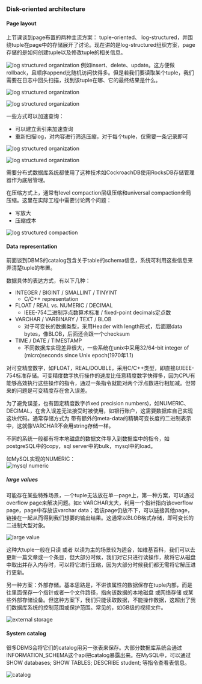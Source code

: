 ### Disk-oriented architecture

#### Page layout

上节课谈到page布置的两种主流方案： tuple-oriented、 log-structured，并围绕tuple在page中的存储展开了讨论。现在讲的是log-structured组织方案，page存储的是如何创建tuple以及修改tuple的相关信息。

![log structured organization](figs/C4/log-structured.png)
例如insert、delete、update。这方便做rollback，且顺序append比随机访问快得多。但是若我们要读取某个tuple，我们需要在日志中回头扫描，找到该tuple在哪、它的最终结果是什么。

![log structured organization](figs/C4/log-structured2.png)  

![log structured organization](figs/C4/log-structured3.png)  

一些方式可以加速查询：  

-	可以建立索引来加速查询  
-	重新扫描log，对内容进行筛选压缩，对于每个tuple，仅需要一条记录即可  


![log structured organization](figs/C4/log-structured4.png)  

![log structured organization](figs/C4/log-structured5.png) 

需要分布式数据库系统都使用了这种技术如CockroachDB使用RocksDB存储管理器作为底层管理。  

在压缩方式上，通常有level compaction层级压缩和universal compaction全局压缩。这里在实际工程中需要讨论两个问题： 
 
-	写放大  
-	压缩成本    

![log structured compaction](figs/C4/log-structured-compaction.png)


#### Data representation
前面谈到DBMS的catalog包含关于table的schema信息，系统可利用这些信息来弄清楚tuple的布置。  

数据具体的表达方式，有以下几种：  

-	INTEGER / BIGINT / SMALLINT / TINYINT  
	*	C/C++ representation  
-	FLOAT / REAL vs. NUMERIC / DECIMAL
	*	IEEE-754二进制浮点数算术标准 / fixed-point decimals定点数
-	VARCHAR / VARBINARY / TEXT / BLOB
	*	对于可变长的数据类型，采用Header with length形式，后面跟data bytes，像BLOB，后面还会跟一个checksum
-	TIME / DATE / TIMESTAMP
	*	不同数据库实现差异很大，一些系统在unix中采用32/64-bit integer of (micro)seconds since Unix epoch(1970年1.1)

对可变精度数字，如FLOAT，REAL/DOUBLE，采用C/C++类型，即直接以IEEE-754标准存储。可变精度数字执行操作的速度比任意精度数字快得多，因为CPU有能够高效执行这些操作的指令，通过一条指令就能对两个浮点数进行相加减。但带来的问题是可变精度存在舍入误差。

为了避免误差，也有固定精度数字(fixed precision numbers)，如NUMERIC、DECIMAL，在舍入误差无法接受时被使用，如银行账户，这需要数据库自己实现这块代码。通常存储方式为 带有额外的meta-data的精确可变长度的二进制表示中，这就像VARCHAR不会用string存储一样。

不同的系统一般都有将本地磁盘的数据文件导入到数据库中的指令，如postgreSQL中的copy，sql server中的bulk，mysql中的load。  

如MySQL实现的NUMERIC：  
![mysql numeric](figs/C4/mysql-numeric.png)

##### large values
可能存在某些特殊场景，一个tuple无法放在单一page上，第一种方案，可以通过overflow page来解决问题。如c VARCHAR太大，利用一个指针指向该overflow page，page中存放该varchar data；若该page仍放不下，可以链接其他page，链接在一起从而得到我们想要的输出结果。这通常以BLOB格式存储，即可变长的二进制大型对象。  

![large value](figs/C4/large-values.png)  

这种大tuple一般在只读 或者 以读为主的场景较为适合，如维基百科，我们可以去更新一篇文章或一个条目，但大部分时候，我们对它只进行读操作，故将它从磁盘中取出并存入内存时，可以将它进行压缩，因为大部分时候我们都无需将它解压进行更新。

另一种方案：外部存储。基本思路是，不讲该属性的数据保存在tuple内部，而是往里面保存一个指针或者一个文件路径，指向该数据的本地磁盘 或网络存储 或某些外部存储设备。但这种方案下，我们只能读取数据，不能操作数据，这超出了我们数据库系统的控制范围或保护范围。常见的，如GB级的视频文件。

![external storage](figs/C4/external-value-storage.png)


#### System catalog
很多DBMS会将它们的catalog用另一张表来保存。大部分数据库系统会通过INFORMATION_SCHEMA这个api把catalog暴露出来。在MySQL中，可以通过SHOW databases; SHOW TABLES; DESCRIBE student; 等指令查看表信息。

![catalog](figs/C4/system-catalog.png)